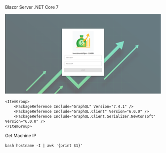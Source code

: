 
Blazor Server .NET Core 7

![alt text](https://github.com/joramkimata/frontend-investments-kiper/blob/21128b003574c294c53cbf6180a347e5ac04c94d/login.png)

```
<ItemGroup>
    <PackageReference Include="GraphQL" Version="7.4.1" />
    <PackageReference Include="GraphQL.Client" Version="6.0.0" />
    <PackageReference Include="GraphQL.Client.Serializer.Newtonsoft" Version="6.0.0" />
</ItemGroup>

```

Get Machine IP

``bash
hostname -I | awk '{print $1}'
``